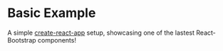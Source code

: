# Basic Example

A simple [create-react-app](CRA-README.md) setup, showcasing one of the lastest React-Bootstrap components!
